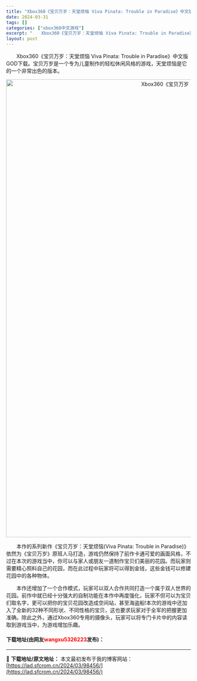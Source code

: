 ```yaml
---
title: "Xbox360《宝贝万岁：天堂烦恼 Viva Pinata: Trouble in Paradise》中文版GOD下载"
date: 2024-03-31
tags: []
categories: ["xbox360中文游戏"]
excerpt: "　　Xbox360《宝贝万岁：天堂烦恼 Viva Pinata: Trouble in Paradise》中文版GOD下载。宝贝万岁是一个专为儿童制作的轻松休闲风格的游戏，天堂烦恼是它的一个非常出色的版本。 　　本作的系列新作《宝贝万岁：天堂烦恼(Viva Pinata: Trouble in Pa&hellip;"
layout: post
---
```


 <p>　　Xbox360《宝贝万岁：天堂烦恼 Viva Pinata: Trouble in Paradise》中文版GOD下载。宝贝万岁是一个专为儿童制作的轻松休闲风格的游戏，天堂烦恼是它的一个非常出色的版本。</p> <p align="center"><img align="" border="0" src="https://lad.sfcrom.cn/wp-content/uploads/2024/03/20240330_6608411e337b0.jpg" width="1249" alt="Xbox360《宝贝万岁：天堂烦恼 Viva Pinata: Trouble in Paradise》中文版GOD下载" /></p> <p>　　本作的系列新作《宝贝万岁：天堂烦恼(Viva Pinata: Trouble in Paradise)》依然为《宝贝万岁》原班人马打造，游戏仍然保持了前作卡通可爱的画面风格，不过在本次的游戏当中，你可以与家人或朋友一道制作宝贝们美丽的花园。而玩家则需要精心照料自己的花园，而在此过程中玩家将可以得到金钱，这些金钱可以修建花园中的各种物体。</p> <p>　　本作还增加了一个合作模式，玩家可以双人合作共同打造一个属于双人世界的花园。前作中就已经十分强大的自制功能在本作中再度强化，玩家不但可以为宝贝们取名字，更可以把你的宝贝花园改造成空间站，甚至海盗船!本次的游戏中还加入了全新的32种不同形状、不同性格的宝贝，这也要求玩家对于全军的把握更加准确。除此之外，通过Xbox360专用的摄像头，玩家可以将专门卡片中的内容读取到游戏当中，为游戏增加乐趣。</p> <p><h4>下载地址(由网友<font color="red">wangxu5326223</font>发布)：</h4></p> 

---
📖 **下载地址/原文地址：** 本文最初发布于我的博客网站：[https://lad.sfcrom.cn/2024/03/98456/](https://lad.sfcrom.cn/2024/03/98456/)
